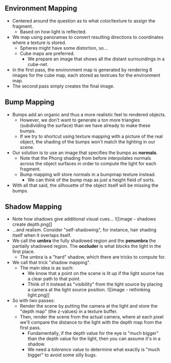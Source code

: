 ## Environment Mapping
- Centered around the question as to what color/texture to assign the fragment.
	- Based on how light is reflected.
- We map using panoramas to convert resulting directions to coordinates where a texture is stored.
	- Spheres might have some distortion, so...
	- Cube maps are preferred.
		- We prepare an image that shows all the distant surroundings in a cube-net.
- In the first pass, the environment map is generated by rendering 6 images for the cube map, each stored as textrues for the environment map.
- The second pass simply creates the final image.

## Bump Mapping
- Bumps add an organic and thus a more realistic feel to rendered objects.
	- However, we don't want to generate a ton more triangles (subdividing the surface) than we have already to make these bumps.
	- If we try to shortcut using texture mapping with a picture of the real object, the shading of the bumps won't match the lighting in our scene.
- Our solution is to use an image that specifies the bumps as **normals**.
	- Note that the Phong shading from before interpolates normals across the object surfaces in order to compute the light for each fragment.
	- Bump mapping will store normals in a bumpmap texture instead.
		- We can think of the bump map as just a height field of sorts.
- With all that said, the silhouette of the object itself will be missing the bumps.

## Shadow Mapping
- Note how shadows give additional visual cues... ![[image - shadows create depth.png]]
- ...and realism. Consider "self-shadowing", for instance, hair shading itself when it overlaps itself.
- We call the **umbra** the fully shadowed region and the **penumbra** the partially shadowed region. The **occluder** is what blocks the light in the first place.
	- The umbra is a "hard" shadow, which there are tricks to compute for.
- We call that trick "shadow mapping".
	- The main idea is as such:
		- We know that a point on the scene is lit up if the light source has a clear path to that point.
		- Think of it instead as "visibility" from the light source by placing a camera at the light source position.
![[image - rethinking light.png]]
- So with two passes:
	- Render the scene by putting the camera at the light and store the "depth map" (the z-values) in a texture buffer.
	- Then, render the scene from the actual camera, where at each pixel we'll compare the distance to the light with the depth map from the first pass.
		- Fundamentally, if the depth value for the eye is "much bigger" than the depth value for the light, then you can assume it's in a shadow.
		- We need a *tolerance* value to determine what exactly is "much bigger" to avoid some silly bugs.